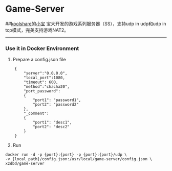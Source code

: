 Game-Server
===========

##[koolshare](http://koolshare.cn/forum-72-1.html)的[小宝](http://koolshare.cn/space-uid-2380.html) 宝大开发的游戏系列服务器（SS），支持udp in udp和udp in tcp模式，完美支持游戏NAT2。

------

### Use it in Docker Environment

1. Prepare a config.json file

```
    {
        "server":"0.0.0.0",
        "local_port":1080,
        "timeout": 600,
        "method":"chacha20",
        "port_password":
        {
            "port1": "password1",
            "port2": "password2"
        },
        "_comment":
        {
            "port1": "desc1",
            "port2": "desc2"
        }
    }
```

2. Run 

```
docker run -d -p {port}:{port} -p {port}:{port}/udp \
-v {local_path}/config.json:/usr/local/game-server/config.json \
xzdbd/game-server

```
